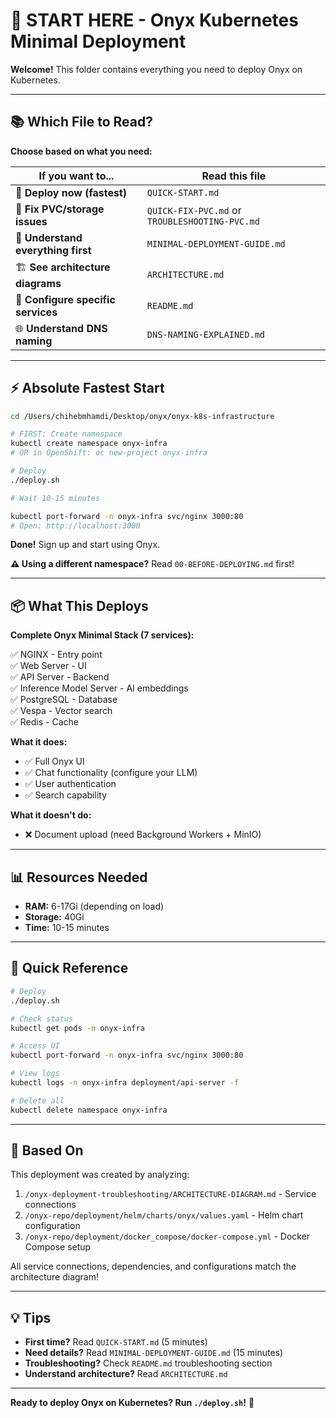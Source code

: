 # 🚀 START HERE - Onyx Kubernetes Minimal Deployment

**Welcome!** This folder contains everything you need to deploy Onyx on Kubernetes.

---

## 📚 Which File to Read?

**Choose based on what you need:**

| If you want to... | Read this file |
|-------------------|----------------|
| 🚀 **Deploy now (fastest)** | `QUICK-START.md` |
| 🐛 **Fix PVC/storage issues** | `QUICK-FIX-PVC.md` or `TROUBLESHOOTING-PVC.md` |
| 📖 **Understand everything first** | `MINIMAL-DEPLOYMENT-GUIDE.md` |
| 🏗️ **See architecture diagrams** | `ARCHITECTURE.md` |
| 🔧 **Configure specific services** | `README.md` |
| 🌐 **Understand DNS naming** | `DNS-NAMING-EXPLAINED.md` |

---

## ⚡ Absolute Fastest Start

```bash
cd /Users/chihebmhamdi/Desktop/onyx/onyx-k8s-infrastructure

# FIRST: Create namespace
kubectl create namespace onyx-infra
# OR in OpenShift: oc new-project onyx-infra

# Deploy
./deploy.sh

# Wait 10-15 minutes

kubectl port-forward -n onyx-infra svc/nginx 3000:80
# Open: http://localhost:3000
```

**Done!** Sign up and start using Onyx.

**⚠️ Using a different namespace?** Read `00-BEFORE-DEPLOYING.md` first!

---

## 📦 What This Deploys

**Complete Onyx Minimal Stack (7 services):**

✅ NGINX - Entry point  
✅ Web Server - UI  
✅ API Server - Backend  
✅ Inference Model Server - AI embeddings  
✅ PostgreSQL - Database  
✅ Vespa - Vector search  
✅ Redis - Cache  

**What it does:**
- ✅ Full Onyx UI
- ✅ Chat functionality (configure your LLM)
- ✅ User authentication
- ✅ Search capability

**What it doesn't do:**
- ❌ Document upload (need Background Workers + MinIO)

---

## 📊 Resources Needed

- **RAM:** 6-17Gi (depending on load)
- **Storage:** 40Gi
- **Time:** 10-15 minutes

---

## 🎯 Quick Reference

```bash
# Deploy
./deploy.sh

# Check status
kubectl get pods -n onyx-infra

# Access UI
kubectl port-forward -n onyx-infra svc/nginx 3000:80

# View logs
kubectl logs -n onyx-infra deployment/api-server -f

# Delete all
kubectl delete namespace onyx-infra
```

---

## 🔗 Based On

This deployment was created by analyzing:

1. `/onyx-deployment-troubleshooting/ARCHITECTURE-DIAGRAM.md` - Service connections
2. `/onyx-repo/deployment/helm/charts/onyx/values.yaml` - Helm chart configuration
3. `/onyx-repo/deployment/docker_compose/docker-compose.yml` - Docker Compose setup

All service connections, dependencies, and configurations match the architecture diagram!

---

## 💡 Tips

- **First time?** Read `QUICK-START.md` (5 minutes)
- **Need details?** Read `MINIMAL-DEPLOYMENT-GUIDE.md` (15 minutes)
- **Troubleshooting?** Check `README.md` troubleshooting section
- **Understand architecture?** Read `ARCHITECTURE.md`

---

**Ready to deploy Onyx on Kubernetes? Run `./deploy.sh`!** 🎉

